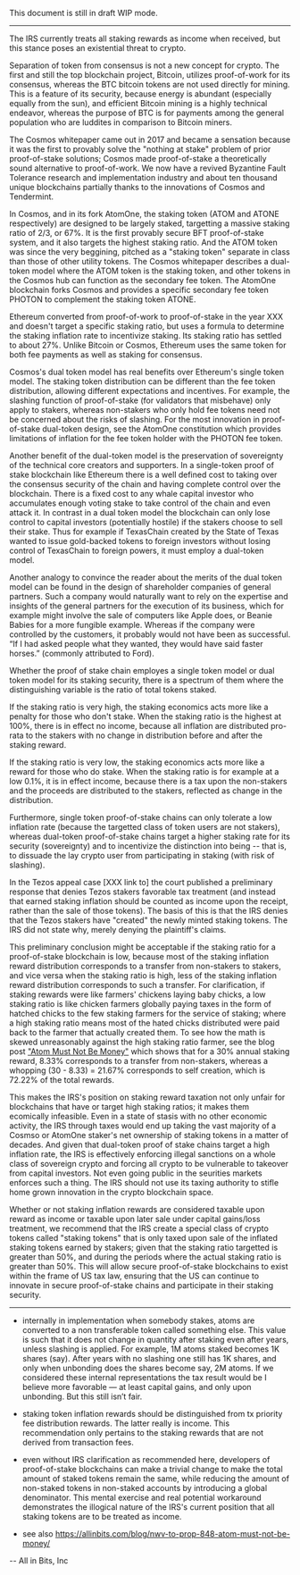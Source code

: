 This document is still in draft WIP mode.

---

The IRS currently treats all staking rewards as income when received, but this
stance poses an existential threat to crypto.

Separation of token from consensus is not a new concept for crypto. The first
and still the top blockchain project, Bitcoin, utilizes proof-of-work for its
consensus, whereas the BTC bitcoin tokens are not used directly for mining.
This is a feature of its security, because energy is abundant (especially
equally from the sun), and efficient Bitcoin mining is a highly technical
endeavor, whereas the purpose of BTC is for payments among the general
population who are luddites in comparison to Bitcoin miners.

The Cosmos whitepaper came out in 2017 and became a sensation because it was
the first to provably solve the "nothing at stake" problem of prior
proof-of-stake solutions; Cosmos made proof-of-stake a theoretically sound
alternative to proof-of-work. We now have a revived Byzantine Fault Tolerance
research and implementation industry and about ten thousand unique blockchains
partially thanks to the innovations of Cosmos and Tendermint.

In Cosmos, and in its fork AtomOne, the staking token (ATOM and ATONE
respectively) are designed to be largely staked, targetting a massive staking
ratio of 2/3, or 67%. It is the first provably secure BFT proof-of-stake
system, and it also targets the highest staking ratio. And the ATOM token was
since the very beggining, pitched as a "staking token" separate in class than
those of other utility tokens. The Cosmos whitepaper describes a dual-token
model where the ATOM token is the staking token, and other tokens in the Cosmos
hub can function as the secondary fee token. The AtomOne blockchain forks
Cosmos and provides a specific secondary fee token PHOTON to complement the
staking token ATONE.

Ethereum converted from proof-of-work to proof-of-stake in the year XXX and
doesn't target a specific staking ratio, but uses a formula to determine the
staking inflation rate to incentivize staking. Its staking ratio has settled to
about 27%. Unlike Bitcoin or Cosmos, Ethereum uses the same token for both fee
payments as well as staking for consensus.

Cosmos's dual token model has real benefits over Ethereum's single token model.
The staking token distribution can be different than the fee token
distribution, allowing different expectations and incentives. For example, the
slashing function of proof-of-stake (for validators that misbehave) only apply
to stakers, whereas non-stakers who only hold fee tokens need not be concerned
about the risks of slashing. For the most innovation in proof-of-stake
dual-token design, see the AtomOne constitution which provides limitations of
inflation for the fee token holder with the PHOTON fee token.

Another benefit of the dual-token model is the preservation of sovereignty of
the technical core creators and supporters. In a single-token proof of stake
blockchain like Ethereum there is a well defined cost to taking over the
consensus security of the chain and having complete control over the
blockchain. There is a fixed cost to any whale capital investor who accumulates
enough voting stake to take control of the chain and even attack it. In
contrast in a dual token model the blockchain can only lose control to capital
investors (potentially hostile) if the stakers choose to sell their stake. Thus
for example if TexasChain created by the State of Texas wanted to issue
gold-backed tokens to foreign investors without losing control of TexasChain to
foreign powers, it must employ a dual-token model.

Another analogy to convince the reader about the merits of the dual token model
can be found in the design of shareholder companies of general partners. Such a
company would naturally want to rely on the expertise and insights of the
general partners for the execution of its business, which for example might
involve the sale of computers like Apple does, or Beanie Babies for a more
fungible example. Whereas if the company were controlled by the customers, it
probably would not have been as successful. “If I had asked people what they
wanted, they would have said faster horses.” (commonly attributed to Ford).

Whether the proof of stake chain employes a single token model or dual token
model for its staking security, there is a spectrum of them where the
distinguishing variable is the ratio of total tokens staked.

If the staking ratio is very high, the staking economics acts more like a
penalty for those who don't stake.  When the staking ratio is the highest at
100%, there is in effect no income, because all inflation are distributed
pro-rata to the stakers with no change in distribution before and after the
staking reward.

If the staking ratio is very low, the staking economics acts more like a reward
for those who do stake. When the staking ratio is for example at a low 0.1%, it
is in effect income, because there is a tax upon the non-stakers and the
proceeds are distributed to the stakers, reflected as change in the
distribution.

Furthermore, single token proof-of-stake chains can only tolerate a low
inflation rate (because the targetted class of token users are not stakers),
whereas dual-token proof-of-stake chains target a higher staking rate for its
security (sovereignty) and to incentivize the distinction into being -- that
is, to dissuade the lay crypto user from participating in staking (with risk of
slashing).

In the Tezos appeal case [XXX link to] the court published a preliminary
response that denies Tezos stakers favorable tax treatment (and instead that
earned staking inflation should be counted as income upon the receipt, rather
than the sale of those tokens). The basis of this is that the IRS denies that
the Tezos stakers have "created" the newly minted staking tokens. The IRS did
not state why, merely denying the plaintiff's claims.

This preliminary conclusion might be acceptable if the staking ratio for a
proof-of-stake blockchain is low, because most of the staking inflation reward
distribution corresponds to a transfer from non-stakers to stakers, and vice
versa when the staking ratio is high, less of the staking inflation reward
distribution corresponds to such a transfer. For clarification, if staking
rewards were like farmers' chickens laying baby chicks, a low staking ratio is
like chicken farmers globally paying taxes in the form of hatched chicks to the
few staking farmers for the service of staking; where a high staking ratio
means most of the hated chicks distributed were paid back to the farmer that
actually created them. To see how the math is skewed unreasonably against the
high staking ratio farmer, see the blog post ["Atom Must Not Be Money"](https://allinbits.com/blog/nwv-to-prop-848-atom-must-not-be-money/) which
shows that for a 30% annual staking reward, 8.33% corresponds to a transfer
from non-stakers, whereas a whopping (30 - 8.33) = 21.67% corresponds to self
creation, which is 72.22% of the total rewards.

This makes the IRS's position on staking reward taxation not only unfair for
blockchains that have or target high staking ratios; it makes them ecomically
infeasible. Even in a state of stasis with no other economic activity, the IRS
through taxes would end up taking the vast majority of a Cosmso or AtomOne
staker's net ownership of staking tokens in a matter of decades. And given that
dual-token proof of stake chains target a high inflation rate, the IRS is
effectively enforcing illegal sanctions on a whole class of sovereign crypto
and forcing all crypto to be vulnerable to takeover from capital investors.
Not even going public in the seurities markets enforces such a thing.  The IRS
should not use its taxing authority to stifle home grown innovation in the
crypto blockchain space.

Whether or not staking inflation rewards are considered taxable upon reward as
income or taxable upon later sale under capital gains/loss treatment, we
recommend that the IRS create a special class of crypto tokens called "staking
tokens" that is only taxed upon sale of the inflated staking tokens earned by
stakers; given that the staking ratio targetted is greater than 50%, and during
the periods where the actual staking ratio is greater than 50%. This will allow
secure proof-of-stake blockchains to exist within the frame of US tax law,
ensuring that the US can continue to innovate in secure proof-of-stake chains
and participate in their staking security.

---


* internally in implementation when somebody stakes, atoms are converted to a
  non transferable token called something else. This value is such that it does
  not change in quantity after staking even after years, unless slashing is
  applied. For example, 1M atoms staked becomes 1K shares (say). After years
  with no slashing one still has 1K shares, and only when unbonding does the
  shares become say, 2M atoms. If we considered these internal representations
  the tax result would be I believe more favorable — at least capital gains,
  and only upon unbonding. But this still isn’t fair.

* staking token inflation rewards should be distinguished from tx priority fee
  distribution rewards. The latter really is income. This recommendation only
  pertains to the staking rewards that are not derived from transaction fees.

* even without IRS clarification as recommended here, developers of
  proof-of-stake blockchains can make a trivial change to make the total amount
  of staked tokens remain the same, while reducing the amount of non-staked
  tokens in non-staked accounts by introducing a global denominator.  This
  mental exercise and real potential workaround demonstrates the illogical
  nature of the IRS's current position that all staking tokens are to be
  treated as income.

 * see also https://allinbits.com/blog/nwv-to-prop-848-atom-must-not-be-money/


-- All in Bits, Inc 
